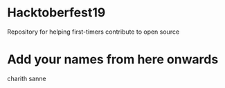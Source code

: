 # Hacktoberfest19
Repository for helping first-timers contribute to open source

# Add your names from here onwards

charith sanne